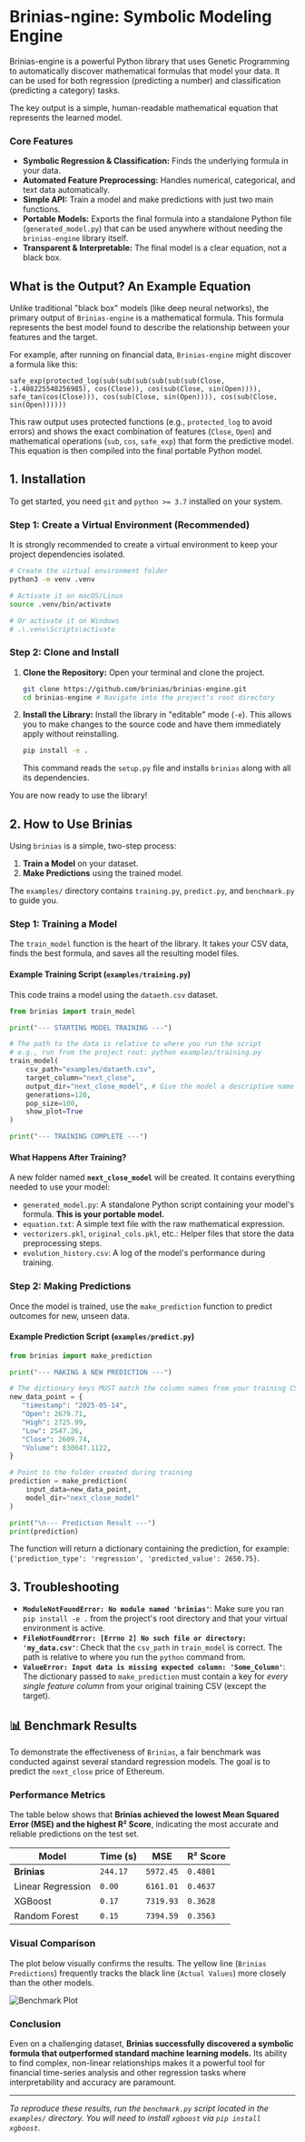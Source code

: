 
# Brinias-ngine: Symbolic Modeling Engine

Brinias-engine is a powerful Python library that uses Genetic Programming to automatically discover mathematical formulas that model your data. It can be used for both regression (predicting a number) and classification (predicting a category) tasks.

The key output is a simple, human-readable mathematical equation that represents the learned model.

### Core Features

*   **Symbolic Regression & Classification:** Finds the underlying formula in your data.
*   **Automated Feature Preprocessing:** Handles numerical, categorical, and text data automatically.
*   **Simple API:** Train a model and make predictions with just two main functions.
*   **Portable Models:** Exports the final formula into a standalone Python file (`generated_model.py`) that can be used anywhere without needing the `brinias-engine` library itself.
*   **Transparent & Interpretable:** The final model is a clear equation, not a black box.

## What is the Output? An Example Equation

Unlike traditional "black box" models (like deep neural networks), the primary output of `Brinias-engine` is a mathematical formula. This formula represents the best model found to describe the relationship between your features and the target.

For example, after running on financial data, `Brinias-engine` might discover a formula like this:

```
safe_exp(protected_log(sub(sub(sub(sub(sub(sub(Close, -1.408225548256985), cos(Close)), cos(sub(Close, sin(Open)))), safe_tan(cos(Close))), cos(sub(Close, sin(Open)))), cos(sub(Close, sin(Open))))))
```

This raw output uses protected functions (e.g., `protected_log` to avoid errors) and shows the exact combination of features (`Close`, `Open`) and mathematical operations (`sub`, `cos`, `safe_exp`) that form the predictive model. This equation is then compiled into the final portable Python model.

## 1. Installation

To get started, you need `git` and `python >= 3.7` installed on your system.

### Step 1: Create a Virtual Environment (Recommended)
It is strongly recommended to create a virtual environment to keep your project dependencies isolated.

 ```bash
# Create the virtual environment folder
python3 -m venv .venv

# Activate it on macOS/Linux
source .venv/bin/activate

# Or activate it on Windows
# .\.venv\Scripts\activate
```

### Step 2: Clone and Install
1.  **Clone the Repository:**
    Open your terminal and clone the project.
    ```bash
    git clone https://github.com/brinias/brinias-engine.git
    cd brinias-engine # Navigate into the project's root directory
    ```

2.  **Install the Library:**
    Install the library in "editable" mode (`-e`). This allows you to make changes to the source code and have them immediately apply without reinstalling.
    ```bash
    pip install -e .
    ```
    This command reads the `setup.py` file and installs `brinias` along with all its dependencies.

You are now ready to use the library!

## 2. How to Use Brinias

Using `brinias` is a simple, two-step process:
1.  **Train a Model** on your dataset.
2.  **Make Predictions** using the trained model.

The `examples/` directory contains `training.py`, `predict.py`, and `benchmark.py` to guide you.

### Step 1: Training a Model

The `train_model` function is the heart of the library. It takes your CSV data, finds the best formula, and saves all the resulting model files.

#### Example Training Script (`examples/training.py`)
This code trains a model using the `dataeth.csv` dataset.

```python
from brinias import train_model

print("--- STARTING MODEL TRAINING ---")

# The path to the data is relative to where you run the script
# e.g., run from the project root: python examples/training.py
train_model(
    csv_path="examples/dataeth.csv",
    target_column="next_close",
    output_dir="next_close_model", # Give the model a descriptive name
    generations=120,
    pop_size=100,
    show_plot=True
)

print("--- TRAINING COMPLETE ---")
```

#### What Happens After Training?
A new folder named **`next_close_model`** will be created. It contains everything needed to use your model:

*   `generated_model.py`: A standalone Python script containing your model's formula. **This is your portable model.**
*   `equation.txt`: A simple text file with the raw mathematical expression.
*   `vectorizers.pkl`, `original_cols.pkl`, etc.: Helper files that store the data preprocessing steps.
*   `evolution_history.csv`: A log of the model's performance during training.

### Step 2: Making Predictions

Once the model is trained, use the `make_prediction` function to predict outcomes for new, unseen data.

#### Example Prediction Script (`examples/predict.py`)

```python
from brinias import make_prediction

print("--- MAKING A NEW PREDICTION ---")

# The dictionary keys MUST match the column names from your training CSV
new_data_point = {
   "timestamp": "2025-05-14",
   "Open": 2679.71,
   "High": 2725.99,
   "Low": 2547.26,
   "Close": 2609.74,
   "Volume": 830047.1122,
}

# Point to the folder created during training
prediction = make_prediction(
    input_data=new_data_point,
    model_dir="next_close_model"
)

print("\n--- Prediction Result ---")
print(prediction)
```
The function will return a dictionary containing the prediction, for example: `{'prediction_type': 'regression', 'predicted_value': 2650.75}`.


## 3. Troubleshooting

*   **`ModuleNotFoundError: No module named 'brinias'`**: Make sure you ran `pip install -e .` from the project's root directory and that your virtual environment is active.
*   **`FileNotFoundError: [Errno 2] No such file or directory: 'my_data.csv'`**: Check that the `csv_path` in `train_model` is correct. The path is relative to where you run the `python` command from.
*   **`ValueError: Input data is missing expected column: 'Some_Column'`**: The dictionary passed to `make_prediction` must contain a key for *every single feature column* from your original training CSV (except the target).

## 📊 Benchmark Results

To demonstrate the effectiveness of `Brinias`, a fair benchmark was conducted against several standard regression models. The goal is to predict the `next_close` price of Ethereum.

### Performance Metrics

The table below shows that **Brinias achieved the lowest Mean Squared Error (MSE) and the highest R² Score**, indicating the most accurate and reliable predictions on the test set.

| Model               | Time (s)   | MSE         | R² Score |
|---------------------|------------|-------------|----------|
| **Brinias**         | `244.17`   | `5972.45`   | `0.4801` |
| Linear Regression   | `0.00`     | `6161.01`   | `0.4637` |
| XGBoost             | `0.17`     | `7319.93`   | `0.3628` |
| Random Forest       | `0.15`     | `7394.59`   | `0.3563` |

### Visual Comparison

The plot below visually confirms the results. The yellow line (`Brinias Predictions`) frequently tracks the black line (`Actual Values`) more closely than the other models.

![Benchmark Plot](./Figure_0.png)

### Conclusion

Even on a challenging dataset, **Brinias successfully discovered a symbolic formula that outperformed standard machine learning models.** Its ability to find complex, non-linear relationships makes it a powerful tool for financial time-series analysis and other regression tasks where interpretability and accuracy are paramount.

---
*To reproduce these results, run the `benchmark.py` script located in the `examples/` directory. You will need to install `xgboost` via `pip install xgboost`.*
```